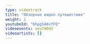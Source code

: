 ```yaml
---
type: videotrack
title: "Обзорное видео путешествия"
weight: 1
youtubeId: "bhpgSA6vfFQ"
videoevents: vevt0042
videoartists: []
---
```

